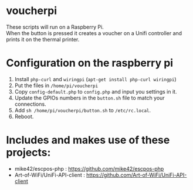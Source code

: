 # voucherpi
These scripts will run on a Raspberry Pi.  
When the button is pressed it creates a voucher on a Unifi controller and prints it on the thermal printer.

# Configuration on the raspberry pi
1. Install `php-curl` and `wiringpi` (`apt-get install php-curl wiringpi`)
2. Put the files in `/home/pi/voucherpi`
3. Copy `config-default.php` to `config.php` and input you settings in it.
4. Update the GPIOs numbers in the `button.sh` file to match your connections.
5. Add `sh /home/pi/voucherpi/button.sh` to `/etc/rc.local`.
6. Reboot.

# Includes and makes use of these projects:
* mike42/escpos-php : https://github.com/mike42/escpos-php
* Art-of-WiFi/UniFi-API-client : https://github.com/Art-of-WiFi/UniFi-API-client
